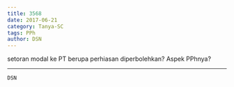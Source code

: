```yaml
---
title: 3568
date: 2017-06-21
category: Tanya-SC
tags: PPh
author: DSN
---
```


setoran modal ke PT berupa perhiasan diperbolehkan? Aspek PPhnya?

---



`DSN`
